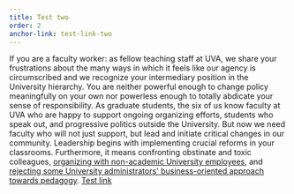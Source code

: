 ```yaml
---
title: Test two
order: 2
anchor-link: test-link-two
---
```

If you are a faculty worker: as fellow teaching staff at UVA, we share your frustrations about the many ways in which it feels like our agency is circumscribed and we recognize your intermediary position in the University hierarchy. You are neither powerful enough to change policy meaningfully on your own nor powerless enough to totally abdicate your sense of responsibility. As graduate students, the six of us know faculty at UVA who are happy to support ongoing organizing efforts, students who speak out, and progressive politics outside the University. But now we need faculty who will not just support, but lead and initiate critical changes in our community. Leadership begins with implementing crucial reforms in your classrooms. Furthermore, it means confronting obstinate and toxic colleagues, [organizing with non-academic University employees](http://www.ucwva.org), and [rejecting some University administrators' business-oriented approach towards pedagogy](https://docs.google.com/document/d/1r22kROjQ2qyeXc8t_FUbvcSh5eYAslhiVeZkuuBvBpA/edit). <a href='manifesto#test-link'>Test link</a>